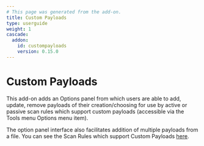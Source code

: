 ```yaml
---
# This page was generated from the add-on.
title: Custom Payloads
type: userguide
weight: 1
cascade:
  addon:
    id: custompayloads
    version: 0.15.0
---
```


# Custom Payloads

This add-on adds an Options panel from which users are able to add, update, remove payloads of their creation/choosing for use by active or passive scan rules which support custom payloads (accessible via the Tools menu Options menu item).


The option panel interface also facilitates addition of multiple payloads from a file.
You can see the Scan Rules which support Custom Payloads [here](/alerttags/custom_payloads/).
